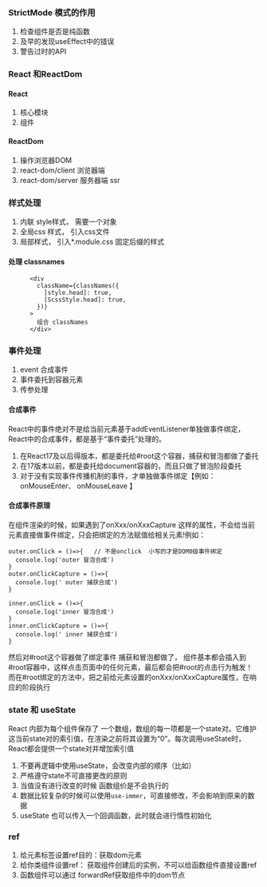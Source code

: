 ### StrictMode 模式的作用

1. 检查组件是否是纯函数
2. 及早的发现useEffect中的错误
3. 警告过时的API

### React 和ReactDom

#### React

1. 核心模块
2. 组件

#### ReactDom

1. 操作浏览器DOM
2. react-dom/client 浏览器端
3. react-dom/server 服务器端 ssr

### 样式处理

1. 内联 style样式， 需要一个对象
2. 全局css 样式， 引入css文件
3. 局部样式， 引入\*.module.css 固定后缀的样式

#### 处理 classnames

```
      <div
        className={classNames({
          [style.head]: true,
          [ScssStyle.head]: true,
        })}
      >
        组合 classNames
      </div>
```

### 事件处理

1. event 合成事件
2. 事件委托到容器元素
3. 传参处理

#### 合成事件

React中的事件绝对不是给当前元素基于addEventListener单独做事件绑定，React中的合成事件，都是基于“事件委托”处理的。

1. 在React17及以后得版本，都是委托给#root这个容器，捕获和冒泡都做了委托
2. 在17版本以前，都是委托给document容器的，而且只做了冒泡阶段委托
3. 对于没有实现事件传播机制的事件，才单独做事件绑定【例如：onMouseEnter、 onMouseLeave 】

#### 合成事件原理

在组件渲染的时候，如果遇到了onXxx/onXxxCapture 这样的属性，不会给当前元素直接做事件绑定，只会把绑定的方法赋值给相关元素!例如：

```
outer.onClick = ()=>{   // 不是onclick  小写的才是DOM0级事件绑定
  console.log('outer 冒泡合成')
}
outer.onClickCapture = ()=>{
  console.log(' outer 捕获合成')
}

inner.onClick = ()=>{
  console.log('inner 冒泡合成')
}
inner.onClickCapture = ()=>{
  console.log(' inner 捕获合成')
}
```

然后对#root这个容器做了绑定事件 捕获和冒泡都做了，
组件基本都会插入到#root容器中，这样点击页面中的任何元素，最后都会把#root的点击行为触发！  
而在#root绑定的方法中，把之前给元素设置的onXxx/onXxxCapture属性，在响应的阶段执行

### state 和 useState

React 内部为每个组件保存了 一个数组，数组的每一项都是一个state对。它维护这当前state对的索引值，在渲染之前将其设置为“0”。每次调用useState时，React都会提供一个state对并增加索引值

1. 不要再逻辑中使用useState，会改变内部的顺序（比如）
2. 严格遵守state不可直接更改的原则
3. 当值没有进行改变的时候 函数组价是不会执行的
4. 数据比较复杂的时候可以使用`use-immer`，可直接修改，不会影响到原来的数据
5. useState 也可以传入一个回调函数，此时就会进行惰性初始化

### ref

1. 给元素标签设置ref目的：获取dom元素
2. 给你类组件设置ref： 获取组件创建后的实例，不可以给函数组件直接设置ref
3. 函数组件可以通过 forwardRef获取组件中的dom节点
